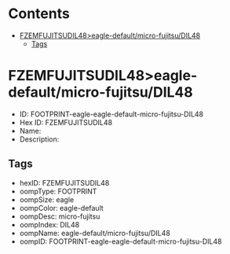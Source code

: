 



Contents
========

* [FZEMFUJITSUDIL48>eagle-default/micro-fujitsu/DIL48](#fzemfujitsudil48eagle-defaultmicro-fujitsudil48)
	* [Tags](#tags)

# FZEMFUJITSUDIL48>eagle-default/micro-fujitsu/DIL48

- ID: FOOTPRINT-eagle-eagle-default-micro-fujitsu-DIL48
- Hex ID: FZEMFUJITSUDIL48
- Name: 
- Description: 

## Tags

- hexID: FZEMFUJITSUDIL48
- oompType: FOOTPRINT
- oompSize: eagle
- oompColor: eagle-default
- oompDesc: micro-fujitsu
- oompIndex: DIL48
- oompName: eagle-default/micro-fujitsu/DIL48
- oompID: FOOTPRINT-eagle-eagle-default-micro-fujitsu-DIL48
